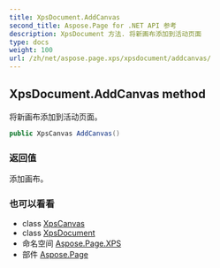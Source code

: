 ```yaml
---
title: XpsDocument.AddCanvas
second_title: Aspose.Page for .NET API 参考
description: XpsDocument 方法. 将新画布添加到活动页面
type: docs
weight: 100
url: /zh/net/aspose.page.xps/xpsdocument/addcanvas/
---
```

## XpsDocument.AddCanvas method

将新画布添加到活动页面。

```csharp
public XpsCanvas AddCanvas()
```

### 返回值

添加画布。

### 也可以看看

* class [XpsCanvas](../../../aspose.page.xps.xpsmodel/xpscanvas/)
* class [XpsDocument](../)
* 命名空间 [Aspose.Page.XPS](../../xpsdocument/)
* 部件 [Aspose.Page](../../../)


